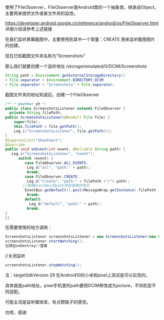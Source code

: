 使用了FileObserver，FileObserver是Android里的一个抽象类，继承自Object，主要用来提供文件或者文件夹的监控。



https://developer.android.google.cn/reference/android/os/FileObserver.html
详细介绍请参考上述链接

在我们监听屏幕截图中，主要使用到其中一个常量：CREATE 用来监听截图图片的创建。

现在已知截图文件夹名称为“Screenshots”

那么我们就要创建一个监听地址 /storage/emulated/0/DCIM/Screenshots
```java
String path = Environment.getExternalStorageDirectory() 
+ File.separator + Environment.DIRECTORY_DCIM 
+ File.separator + "Screenshots" + File.separator;
```
截图文件夹的地址知道后，创建一个FileObserver
```java
/** * @author yh */
public class ScreenshotsListener extends FileObserver {    
  private String filePath;    
public ScreenshotsListener(@NonNull File file) {        
    super(file);        
    this.filePath = file.getPath();        
    Log.i("ScreenshotsListener", file.getPath());    
}    
@SuppressLint("ShowToast")    
@Override    
public void onEvent(int event, @Nullable String path) {        
   Log.i("ScreenshotsListener", "event");        
      switch (event) {            
         case FileObserver.ALL_EVENTS:                
          Log.d("all", "path:" + path);                
          break;            
         case FileObserver.CREATE:               
          Log.d("Create", "path:" + filePath +"/"+ path);                
        //使用EventBus将path传到使用的地方          
         EventBus.getDefault().post(MessageWrap.getInstance( filePath +"/"+ path));               
          break;            
         default:                
           Log.d("default", "path:" + path);                
          break;        
}    
}}
```
在需要使用的地方调用：
```java
ScreenshotsListener screenshotsListener = new ScreenshotsListener(new File(path))；
screenshotsListener.startWatching();
记得在onDestroy()里面
```
//关闭监听
```java
screenshotsListener.stopWatching();
```
注：targetSdkVersion 29 在Android10的小米和pixel上测试是可以实现的，

具体就是path地址，pixel手机里的path要把DCIM修改成为picture，不同机型不同适配。

可能主流是监听媒体库，有点野路子的感觉。

勿喷，感谢

